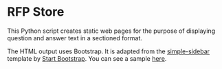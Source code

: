 RFP Store
=========

This Python script creates static web pages for the purpose of 
displaying question and answer text in a sectioned format.

The HTML output uses Bootstrap. It is adapted from the  [simple-sidebar](https://github.com/BlackrockDigital/startbootstrap-simple-sidebar) template by [Start Bootstrap](https://startbootstrap.com). You can see 
a sample [here](https://blackrockdigital.github.io/startbootstrap-simple-sidebar/).

